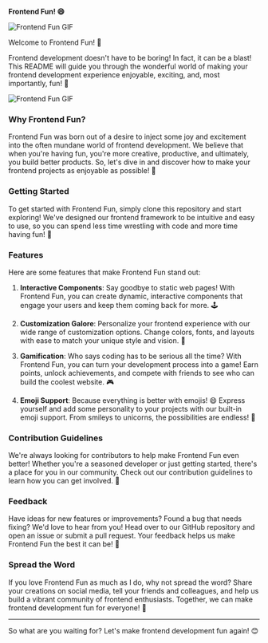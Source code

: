 **Frontend Fun! 😄**

![Frontend Fun GIF](https://media.giphy.com/media/v1.Y2lkPTc5MGI3NjExbGI4aXBvc3o0Z295NHVjYW94bHllb3NlZm4wb3g1YXZvMXYzMm0wNCZlcD12MV9pbnRlcm5hbF9naWZfYnlfaWQmY3Q9Zw/CuuSHzuc0O166MRfjt/giphy.gif)

Welcome to Frontend Fun! 🚀

Frontend development doesn't have to be boring! In fact, it can be a blast! This README will guide you through the wonderful world of making your frontend development experience enjoyable, exciting, and, most importantly, fun! 🎉

![Frontend Fun GIF](https://media.giphy.com/media/v1.Y2lkPTc5MGI3NjExN3l4bmtkZjQ5YmI0eXpwYW1wbnozdDFseTlwNzdhM2MwMmYyamk5ZCZlcD12MV9pbnRlcm5hbF9naWZfYnlfaWQmY3Q9Zw/2IudUHdI075HL02Pkk/giphy.gif)

### Why Frontend Fun?

Frontend Fun was born out of a desire to inject some joy and excitement into the often mundane world of frontend development. We believe that when you're having fun, you're more creative, productive, and ultimately, you build better products. So, let's dive in and discover how to make your frontend projects as enjoyable as possible! 🌟

### Getting Started

To get started with Frontend Fun, simply clone this repository and start exploring! We've designed our frontend framework to be intuitive and easy to use, so you can spend less time wrestling with code and more time having fun! 🎨

### Features

Here are some features that make Frontend Fun stand out:

1. **Interactive Components**: Say goodbye to static web pages! With Frontend Fun, you can create dynamic, interactive components that engage your users and keep them coming back for more. 🕹️

2. **Customization Galore**: Personalize your frontend experience with our wide range of customization options. Change colors, fonts, and layouts with ease to match your unique style and vision. 🎨

3. **Gamification**: Who says coding has to be serious all the time? With Frontend Fun, you can turn your development process into a game! Earn points, unlock achievements, and compete with friends to see who can build the coolest website. 🎮

4. **Emoji Support**: Because everything is better with emojis! 😄 Express yourself and add some personality to your projects with our built-in emoji support. From smileys to unicorns, the possibilities are endless! 🦄

### Contribution Guidelines

We're always looking for contributors to help make Frontend Fun even better! Whether you're a seasoned developer or just getting started, there's a place for you in our community. Check out our contribution guidelines to learn how you can get involved. 🤝

### Feedback

Have ideas for new features or improvements? Found a bug that needs fixing? We'd love to hear from you! Head over to our GitHub repository and open an issue or submit a pull request. Your feedback helps us make Frontend Fun the best it can be! 🚀

### Spread the Word

If you love Frontend Fun as much as I do, why not spread the word? Share your creations on social media, tell your friends and colleagues, and help us build a vibrant community of frontend enthusiasts. Together, we can make frontend development fun for everyone! 🌈


---

So what are you waiting for? Let's make frontend development fun again! 😊
